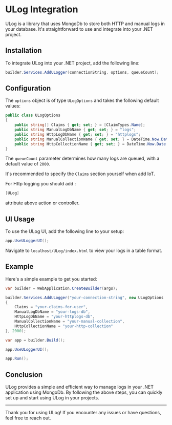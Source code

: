 
# ULog Integration

ULog is a library that uses MongoDb to store both HTTP and manual logs in your database. It's straightforward to use and integrate into your .NET project.

## Installation

To integrate ULog into your .NET project, add the following line:

```csharp
builder.Services.AddULogger(connectionString, options, queueCount);
```

## Configuration

The `options` object is of type `ULogOptions` and takes the following default values:

```csharp
public class ULogOptions
{
    public string[] Claims { get; set; } = [ClaimTypes.Name];
    public string ManualLogDbName { get; set; } = "logs";
    public string HttpLogDbName { get; set; } = "httplogs";
    public string ManualCollectionName { get; set; } = DateTime.Now.Date.ToString("yyyy-MM-dd");
    public string HttpCollectionName { get; set; } = DateTime.Now.Date.ToString("yyyy-MM-dd");
}
```

The `queueCount` parameter determines how many logs are queued, with a default value of `2000`.

It's recommended to specify the `Claims` section yourself when add IoT.

For Http logging you should add :

```csharp
[ULog]
```

attribute above action or controller. 

## UI Usage

To use the ULog UI, add the following line to your setup:

```csharp
app.UseULoggerUI();
```

Navigate to `localhost/ULog/index.html` to view your logs in a table format.

## Example

Here's a simple example to get you started:

```csharp
var builder = WebApplication.CreateBuilder(args);

builder.Services.AddULogger("your-connection-string", new ULogOptions
{
    Claims = "your-claims-for-user",
    ManualLogDbName = "your-logs-db",
    HttpLogDbName = "your-httplogs-db",
    ManualCollectionName = "your-manual-collection",
    HttpCollectionName = "your-http-collection"
}, 2000);

var app = builder.Build();

app.UseULoggerUI();

app.Run();
```

## Conclusion

ULog provides a simple and efficient way to manage logs in your .NET application using MongoDb. By following the above steps, you can quickly set up and start using ULog in your projects.

---

Thank you for using ULog! If you encounter any issues or have questions, feel free to reach out.
